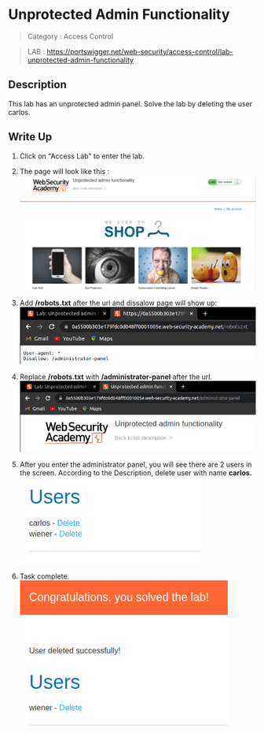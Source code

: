 # Unprotected Admin Functionality

> Category : Access Control

> LAB : https://portswigger.net/web-security/access-control/lab-unprotected-admin-functionality

## Description

This lab has an unprotected admin panel.
Solve the lab by deleting the user carlos.

## Write Up

1. Click on "Access Lab" to enter the lab.
   
2. The page will look like this : 
   ![image1](1.png)

3. Add **/robots.txt** after the url and dissalow page will show up:
   ![image2](2.png)

4. Replace **/robots.txt** with **/administrator-panel** after the url.
   ![image3](3.png)

5. After you enter the administrator panel, you will see there are 2 users in the screen. According to the Description, delete user with name **carlos.**
   ![image4](4.png)

6. Task complete.
   ![image5](5.png)